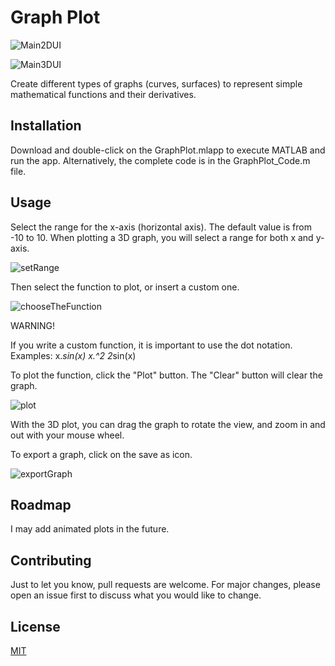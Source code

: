 # Graph Plot

![Main2DUI](https://github.com/user-attachments/assets/d8a2edb2-b4a5-4a99-85c8-1d6eb32ea36a)

![Main3DUI](https://github.com/user-attachments/assets/3da206c6-33f0-4c79-ae50-3268ad235f06)

Create different types of graphs (curves, surfaces) to represent simple mathematical functions and their derivatives.

## Installation

Download and double-click on the GraphPlot.mlapp to execute MATLAB and run the app. Alternatively, the complete code is in the GraphPlot_Code.m file.

## Usage

Select the range for the x-axis (horizontal axis). The default value is from -10 to 10. When plotting a 3D graph, you will select a range for both x and y-axis.

![setRange](https://github.com/user-attachments/assets/73127544-c1a4-4d4e-8e3c-8cb4447747c4)

Then select the function to plot, or insert a custom one.

![chooseTheFunction](https://github.com/user-attachments/assets/a26913df-ec7d-4994-9a02-a4d7545fb338)

WARNING!

If you write a custom function, it is important to use the dot notation. 
Examples:
x.*sin(x)
x.^2
2*sin(x)

To plot the function, click the "Plot" button. The "Clear" button will clear the graph.

![plot](https://github.com/user-attachments/assets/70189a3d-1f6a-486b-bcee-a93a1ceb32ec)

With the 3D plot, you can drag the graph to rotate the view, and zoom in and out with your mouse wheel.

To export a graph, click on the save as icon.

![exportGraph](https://github.com/user-attachments/assets/5bfbbfac-4e08-4681-87a5-3e7dd8fb9e22)

## Roadmap

I may add animated plots in the future.

## Contributing

Just to let you know, pull requests are welcome. For major changes, please open an issue first
to discuss what you would like to change.


## License

[MIT](https://choosealicense.com/licenses/mit/)
